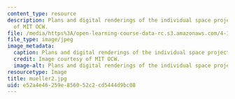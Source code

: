 ```yaml
---
content_type: resource
description: Plans and digital renderings of the individual space project. Image courtesy
  of MIT OCW.
file: /media/https%3A/open-learning-course-data-rc.s3.amazonaws.com/4-125b-architecture-studio-building-in-landscapes-fall-2005/e52a4e46259e856052c2cd5444d9bc08_mueller2.jpg
file_type: image/jpeg
image_metadata:
  caption: Plans and digital renderings of the individual space project.
  credit: Image courtesy of MIT OCW.
  image-alt: Plans and digital renderings of the individual space project.
resourcetype: Image
title: mueller2.jpg
uid: e52a4e46-259e-8560-52c2-cd5444d9bc08
---
```

